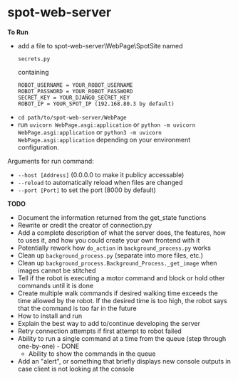 # spot-web-server

**To Run**

- add a file to spot-web-server\WebPage\SpotSite named 
  ```
  secrets.py
  ```
  containing 
  ```
  ROBOT_USERNAME = YOUR_ROBOT_USERNAME
  ROBOT_PASSWORD = YOUR_ROBOT_PASSWORD
  SECRET_KEY = YOUR_DJANGO_SECRET_KEY
  ROBOT_IP = YOUR_SPOT_IP (192.168.80.3 by default)
  ```
- ```cd path/to/spot-web-server/WebPage```
- run ```uvicorn WebPage.asgi:application``` or ```python -m uvicorn WebPage.asgi:application``` or ```python3 -m uvicorn WebPage.asgi:application``` depending on your environment configuration.

Arguments for run command: 
- ```--host [Address]``` (0.0.0.0 to make it publicy accessable)
- ```--reload``` to automatically reload when files are changed
- ```--port [Port]``` to set the port (8000 by default)

**TODO**
- Document the information returned from the get_state functions
- Rewrite or credit the creator of connection.py
- Add a complete description of what the server does, the features, how to uses it, and how you could create your own frontend with it
- Potentially rework how ```do_action``` in ```background_process.py``` works
- Clean up ```background_process.py``` (separate into more files, etc.) 
- Clean up ```background_process.Background_Process._get_image``` when images cannot be stitched
- Tell if the robot is executing a motor command and block or hold other commands until it is done
- Create multiple walk commands if desired walking time exceeds the time allowed by the robot. If the desired time is too high, the robot says that the command is too far in the future
- How to install and run
- Explain the best way to add to/continue developing the server
- Retry connection attempts if first attempt to robot failed
- Ability to run a single command at a time from the queue (step through one-by-one) - DONE
  - Ability to show the commands in the queue
- Add an "alert", or something that briefly displays new console outputs in case client is not looking at the console
